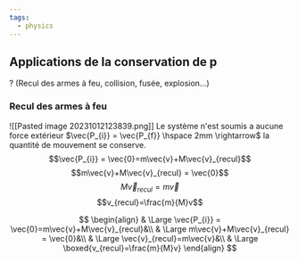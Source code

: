 ```yaml
---
tags:
  - physics
---
```


## Applications de la conservation de p
?
(Recul des armes à feu, collision, fusée, explosion...)

### Recul des armes à feu
![[Pasted image 20231012123839.png]]
Le système n'est soumis a aucune force extérieur $\vec{P_{i}} = \vec{P_{f}} \hspace 2mm \rightarrow$ la quantité de mouvement se conserve. $$\vec{P_{i}} = \vec{0}=m\vec{v}+M\vec{v}_{recul}$$ $$m\vec{v}+M\vec{v}_{recul} = \vec{0}$$ $$M\vec{v}_{recul}=m\vec{v}$$ $$v_{recul}=\frac{m}{M}v$$

$$
\begin{align}
& \Large \vec{P_{i}} = \vec{0}=m\vec{v}+M\vec{v}_{recul}&\\
& \Large m\vec{v}+M\vec{v}_{recul} = \vec{0}&\\
& \Large \vec{v}_{recul}=m\vec{v}&\\
& \Large \boxed{v_{recul}=\frac{m}{M}v}
\end{align}
$$